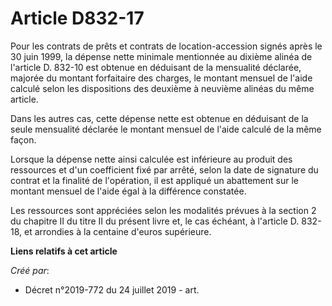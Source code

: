 # Article D832-17

Pour les contrats de prêts et contrats de location-accession signés après le 30 juin 1999, la dépense nette minimale
mentionnée au dixième alinéa de l'article D. 832-10 est obtenue en déduisant de la mensualité déclarée, majorée du montant
forfaitaire des charges, le montant mensuel de l'aide calculé selon les dispositions des deuxième à neuvième alinéas du même
article.

Dans les autres cas, cette dépense nette est obtenue en déduisant de la seule mensualité déclarée le montant mensuel de
l'aide calculé de la même façon.

Lorsque la dépense nette ainsi calculée est inférieure au produit des ressources et d'un coefficient fixé par arrêté, selon
la date de signature du contrat et la finalité de l'opération, il est appliqué un abattement sur le montant mensuel de l'aide
égal à la différence constatée.

Les ressources sont appréciées selon les modalités prévues à la section 2 du chapitre II du titre II du présent livre et, le
cas échéant, à l'article D. 832-18, et arrondies à la centaine d'euros supérieure.

**Liens relatifs à cet article**

_Créé par_:

  - Décret n°2019-772 du 24 juillet 2019 - art.
